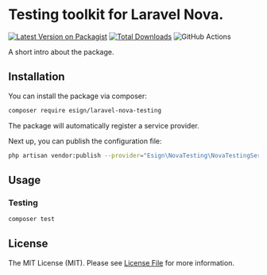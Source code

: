 # Testing toolkit for Laravel Nova.

[![Latest Version on Packagist](https://img.shields.io/packagist/v/esign/laravel-nova-testing.svg?style=flat-square)](https://packagist.org/packages/esign/laravel-nova-testing)
[![Total Downloads](https://img.shields.io/packagist/dt/esign/laravel-nova-testing.svg?style=flat-square)](https://packagist.org/packages/esign/laravel-nova-testing)
![GitHub Actions](https://github.com/esign/laravel-nova-testing/actions/workflows/main.yml/badge.svg)

A short intro about the package.

## Installation

You can install the package via composer:

```bash
composer require esign/laravel-nova-testing
```

The package will automatically register a service provider.

Next up, you can publish the configuration file:
```bash
php artisan vendor:publish --provider="Esign\NovaTesting\NovaTestingServiceProvider" --tag="config"
```

## Usage

### Testing

```bash
composer test
```

## License

The MIT License (MIT). Please see [License File](LICENSE.md) for more information.
